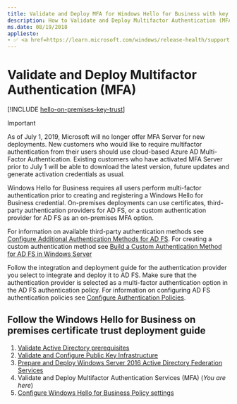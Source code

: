 ```yaml
---
title: Validate and Deploy MFA for Windows Hello for Business with key trust
description: How to Validate and Deploy Multifactor Authentication (MFA) Services for Windows Hello for Business with key trust
ms.date: 08/19/2018
appliesto: 
- ✅ <a href=https://learn.microsoft.com/windows/release-health/supported-versions-windows-client target=_blank>Windows 10 and later</a>
---
```

# Validate and Deploy Multifactor Authentication (MFA)

[!INCLUDE [hello-on-premises-key-trust](../../includes/hello-on-premises-key-trust.md)]

> [!IMPORTANT]
> As of July 1, 2019, Microsoft will no longer offer MFA Server for new deployments. New customers who would like to require multifactor authentication from their users should use cloud-based Azure AD Multi-Factor Authentication. Existing customers who have activated MFA Server prior to July 1 will be able to download the latest version, future updates and generate activation credentials as usual.

Windows Hello for Business requires all users perform multi-factor authentication prior to creating and registering a Windows Hello for Business credential.  On-premises deployments can use certificates, third-party authentication providers for AD FS, or a custom authentication provider for AD FS as an on-premises MFA option.

For information on available third-party authentication methods see [Configure Additional Authentication Methods for AD FS](/windows-server/identity/ad-fs/operations/configure-additional-authentication-methods-for-ad-fs). For creating a custom authentication method see [Build a Custom Authentication Method for AD FS in Windows Server](/windows-server/identity/ad-fs/development/ad-fs-build-custom-auth-method)

Follow the integration and deployment guide for the authentication provider you select to integrate and deploy it to AD FS. Make sure that the authentication provider is selected as a multi-factor authentication option in the AD FS authentication policy. For information on configuring AD FS authentication policies see [Configure Authentication Policies](/windows-server/identity/ad-fs/operations/configure-authentication-policies).

## Follow the Windows Hello for Business on premises certificate trust deployment guide

1. [Validate Active Directory prerequisites](hello-key-trust-validate-ad-prereq.md)
2. [Validate and Configure Public Key Infrastructure](hello-key-trust-validate-pki.md)
3. [Prepare and Deploy Windows Server 2016 Active Directory Federation Services](hello-key-trust-adfs.md)
4. Validate and Deploy Multifactor Authentication Services (MFA) (*You are here*)
5. [Configure Windows Hello for Business Policy settings](hello-key-trust-policy-settings.md)